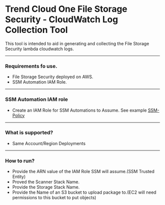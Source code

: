# Trend Cloud One File Storage Security - CloudWatch Log Collection Tool

This tool is intended to aid in generating and collecting the File Storage Security lambda cloudwatch logs.

---

### Requirements fo use.
- File Storage Security deployed on AWS.
- SSM Automation IAM Role.

---

### SSM Automation IAM role
- Create an IAM Role for SSM Automations to Assume. See example [SSM-Policy](https://github.com/JustinDPerkins/TrendCloudOne-SupportCollection/blob/main/File-Storage-Security/aws/ssm-iam-example-policy.json)

---

### What is supported?
- Same Account/Region Deployments

---

### How to run?
- Provide the ARN value of the IAM Role SSM will assume.(SSM Trusted Entity)
- Proved the Scanner Stack Name.
- Provide the Storage Stack Name.
- Provide the Name of an S3 bucket to upload package to.(EC2 will need permissions to this bucket to put objects)

